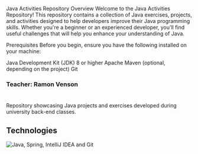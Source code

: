 ﻿Java Activities Repository
Overview
Welcome to the Java Activities Repository! This repository contains a collection of Java exercises, projects, and activities designed to help developers improve their Java programming skills. Whether you're a beginner or an experienced developer, you'll find useful challenges that will help you enhance your understanding of Java.

Prerequisites
Before you begin, ensure you have the following installed on your machine:

Java Development Kit (JDK) 8 or higher
Apache Maven (optional, depending on the project)
Git

### Teacher: Ramon Venson

#

Repository showcasing Java projects and exercises developed during university back-end classes.

## Technologies

<div>
    <img src="https://skillicons.dev/icons?i=java,spring,idea,git" alt="Java, Spring, IntelliJ IDEA and Git" />
</div>
